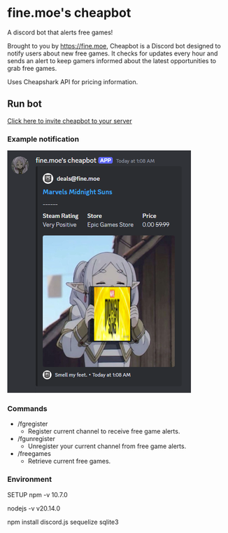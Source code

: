 # fine.moe's cheapbot
A discord bot that alerts free games!

Brought to you by https://fine.moe, Cheapbot is a Discord bot designed to notify users about new free games. It checks for updates every hour and sends an alert to keep gamers informed about the latest opportunities to grab free games.

Uses Cheapshark API for pricing information.

## Run bot
[Click here to invite cheapbot to your server](https://discord.com/oauth2/authorize?client_id=1246213960047263797&permissions=51200&integration_type=0&scope=bot+applications.commands)

### Example notification
<img src="./img/example/example.png" />

### Commands
- /fgregister 
    - Register current channel to receive free game alerts.
- /fgunregister
    - Unregister your current channel from free game alerts.
- /freegames
    - Retrieve current free games.

### Environment
SETUP
npm -v
10.7.0

nodejs -v
v20.14.0

npm install discord.js sequelize sqlite3